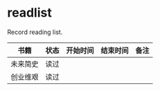 # readlist

Record reading list.


书籍 | 状态 | 开始时间 | 结束时间 | 备注
------------ | ------------- | ------------- | ------------- | -------------
未来简史 | 读过 | | |
创业维艰 | 读过 | | |
